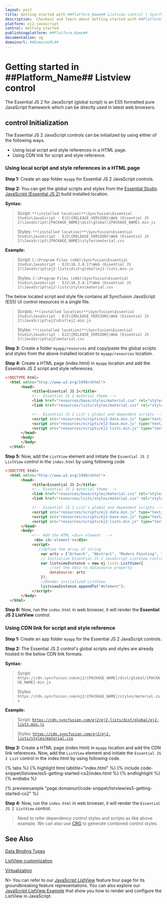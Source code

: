 ```yaml
---
layout: post
title: Getting started with ##Platform_Name## Listview control | Syncfusion
description:  Checkout and learn about Getting started with ##Platform_Name## Listview control of Syncfusion Essential JS 2 and more details.
platform: ej2-javascript
control: Getting started 
publishingplatform: ##Platform_Name##
documentation: ug
domainurl: ##DomainURL##
---
```


# Getting started in ##Platform_Name## Listview control

The Essential JS 2 for JavaScript (global script) is an ES5 formatted pure JavaScript framework which can be directly used in latest web browsers.

## control Initialization

The Essential JS 2 JavaScript controls can be initialized by using either of the following ways.

* Using local script and style references in a HTML page.
* Using CDN link for script and style reference.

### Using local script and style references in a HTML page

**Step 1:** Create an app folder `myapp` for Essential JS 2 JavaScript controls.

**Step 2:** You can get the global scripts and styles from the [Essential Studio JavaScript (Essential JS 2)](https://www.syncfusion.com/downloads/essential-js2) build installed location.

**Syntax:**
> Script: `**(installed location)**\Syncfusion\Essential Studio\JavaScript - EJ2\{RELEASE_VERSION}\Web (Essential JS 2)\JavaScript\{PACKAGE_NAME}\dist\global\{PACKAGE_NAME}.min.js`
>
> Styles: `**(installed location)**\Syncfusion\Essential Studio\JavaScript - EJ2\{RELEASE_VERSION}\Web (Essential JS 2)\JavaScript\{PACKAGE_NAME}\styles\material.css`

**Example:**

> Script: `C:\Program Files (x86)\Syncfusion\Essential Studio\JavaScript - EJ2\16.3.0.17\Web (Essential JS 2)\JavaScript\ej2-lists\dist\global\ej2-lists.min.js`
>
> Styles: `C:\Program Files (x86)\Syncfusion\Essential Studio\JavaScript - EJ2\16.3.0.17\Web (Essential JS 2)\JavaScript\ej2-lists\styles\material.css`

The below located script and style file contains all Syncfusion JavaScript (ES5) UI control resources in a single file.

> Scripts: `**(installed location)**\Syncfusion\Essential Studio\JavaScript - EJ2\{RELEASE_VERSION}\Web (Essential JS 2)\JavaScript\ej2\dist\ej2.min.js`
>
> Styles: `**(installed location)**\Syncfusion\Essential Studio\JavaScript - EJ2\{RELEASE_VERSION}\Web (Essential JS 2)\JavaScript\ej2\material.css`

**Step 3:** Create a folder `myapp/resources` and copy/paste the global scripts and styles from the above installed location to `myapp/resources` location.

**Step 4:** Create a HTML page (index.html) in `myapp` location and add the Essentials JS 2 script and style references.

```html
<!DOCTYPE html>
  <html xmlns="http://www.w3.org/1999/xhtml">
       <head>
            <title>Essential JS 2</title>
            <!-- Essential JS 2 material theme -->
            <link href="resources/base/styles/material.css" rel="stylesheet" type="text/css"/>
            <link href="resources/lists/styles/material.css" rel="stylesheet" type="text/css"/>

            <!-- Essential JS 2 List's global and dependent scripts -->
            <script src="resources/scripts/ej2-data.min.js" type="text/javascript"></script>
            <script src="resources/scripts/ej2-base.min.js" type="text/javascript"></script>
            <script src="resources/scripts/ej2-lists.min.js" type="text/javascript"></script>
       </head>
       <body>
       </body>
  </html>
```

**Step 5:** Now, add the `ListView` element and initiate the `Essential JS 2 ListView` control in the `index.html` by using following code

```html
<!DOCTYPE html>
  <html xmlns="http://www.w3.org/1999/xhtml">
       <head>
            <title>Essential JS 2</title>
            <!-- Essential JS 2 material theme -->
            <link href="resources/base/styles/material.css" rel="stylesheet" type="text/css"/>
            <link href="resources/lists/styles/material.css" rel="stylesheet" type="text/css"/>

            <!-- Essential JS 2 List's global and dependent scripts -->
            <script src="resources/scripts/ej2-data.min.js" type="text/javascript"></script>
            <script src="resources/scripts/ej2-base.min.js" type="text/javascript"></script>
            <script src="resources/scripts/ej2-lists.min.js" type="text/javascript"></script>
       </head>
       <body>
            <!-- Add the HTML <div> element  -->
             <div id='element'></div>
            <script>
               //define the array of string
                var arts = ["Artwork", "Abstract", "Modern Painting", "Ceramics", "Animation Art", "Oil Painting"];
                // Initialize Essential JS 2 JavaScript ListView control
                var listviewInstance = new ej.lists.ListView({
                    //set the data to datasource property
                    dataSource: arts
                });
                //Render initialized ListView
                listviewInstance.appendTo("#element");
            </script>
       </body>
  </html>
```

**Step 6:** Now, run the `index.html` in web browser, it will render the **Essential JS 2 ListView** control.

### Using CDN link for script and style reference

**Step 1:** Create an app folder `myapp` for the Essential JS 2 JavaScript controls.

**Step 2:** The Essential JS 2 control's global scripts and styles are already hosted in the below CDN link formats.

**Syntax:**
> Script: `https://cdn.syncfusion.com/ej2/{PACKAGE_NAME}/dist/global/{PACKAGE_NAME}.min.js`
>
> Styles: `https://cdn.syncfusion.com/ej2/{PACKAGE_NAME}/styles/material.css`

**Example:**
> Script: [`https://cdn.syncfusion.com/ej2/ej2-lists/dist/global/ej2-lists.min.js`](https://cdn.syncfusion.com/ej2/ej2-lists/dist/global/ej2-lists.min.js)
>
> Styles: [`https://cdn.syncfusion.com/ej2/ej2-lists/styles/material.css`](https://cdn.syncfusion.com/ej2/ej2-lists/styles/material.css)

**Step 3:** Create a HTML page (index.html) in `myapp` location and add the CDN link references. Now, add the `ListView` element and initiate the `Essential JS 2 List` control in the index.html by using following code.

{% tabs %}
{% highlight html tabtitle="index.html" %}
{% include code-snippet/listview/es5-getting-started-cs2/index.html %}
{% endhighlight %}
{% endtabs %}
        
{% previewsample "page.domainurl/code-snippet/listview/es5-getting-started-cs2" %}

**Step 4:** Now, run the `index.html` in web browser, it will render the `Essential JS 2 ListView` control.

> Need to refer dependency control styles and scripts as like above example. We can also use [CRG](https://crg.syncfusion.com/) to generate combined control styles.

## See Also

[Data Binding Types](./data-binding/)

[ListView customization](./customizing-templates/)

[Virtualization](./virtualization/)

N> You can refer to our [JavaScript ListView](https://www.syncfusion.com/javascript-ui-controls/js-listview) feature tour page for its groundbreaking feature representations. You can also explore our [JavaScript ListView Example](https://ej2.syncfusion.com/javascript/demos/#/bootstrap5/listview/default.html) that show you how to render and configure the ListView in JavaScript.
